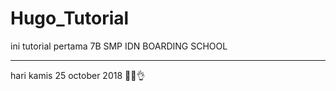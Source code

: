 # Hugo_Tutorial
ini tutorial pertama 7B
SMP IDN BOARDING SCHOOL

------------------------------------------------------
hari kamis 25 october 2018
💪😀👌
